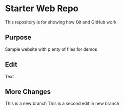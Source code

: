 # Starter Web Repo

This repository is for showing how Git and GitHub work

## Purpose

Sample website with plenty of files for demos

## Edit

Text

## More Changes
This is a new branch
This is a second edit in new branch

